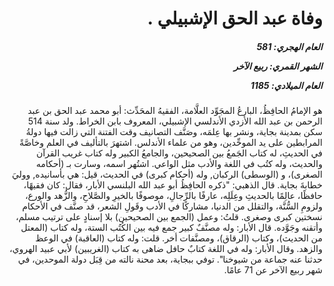 <h1 dir="rtl">وفاة عبد الحق الإشبيلي .</h1>

<h5 dir="rtl">العام الهجري:  581

الشهر القمري: ربيع الآخر

العام الميلادي: 1185</h5>

<p dir="rtl">هو الإمامُ الحافِظُ، البارعُ المجَوِّد العلَّامة، الفقيهُ المحَدِّث: أبو محمد عبد الحق بن عبد الرحمن بن عبد الله الأزدي الأندلسي الإشبيلي، المعروف بابن الخراط. ولد سنة 514 سكن بمدينة بجاية، ونشر بها عِلمَه، وصَنَّف التصانيف وقت الفتنة التي زالت فيها دولةُ المرابطين على يد الموحِّدين، وهو من علماء الأندلس. اشتهرَ بالتأليف في العلم وخاصَّةً في الحديثِ، له كتاب الجَمعُ بين الصحيحين، والجامعُ الكبير وله كتاب غريب القرآن والحديث، وله كتُب في اللغة والأدب مثل الواعي. اشتُهر اسمه، وسارت بـ (أحكامه الصغرى)، و (الوسطى) الركبان, وله (أحكام كبرى) في الحديث، قيل: هي بأسانيده, ووليَ خطابةَ بجاية. قال الذهبي: "ذكره الحافِظُ أبو عبد الله البلنسي الأبار، فقال: كان فقيهًا، حافظًا، عالِمًا بالحديثِ وعِلَلِه، عارفًا بالرِّجالِ، موصوفًا بالخيرِ والصَّلاحِ، والزُّهد والورع، ولزومِ السُّنَّة، والتقلل من الدنيا، مشاركًا في الأدب وقَولِ الشعر، قد صنَّف في الأحكام نسختين كبرى وصغرى. قلتُ: وعمل (الجمع بين الصحيحين) بلا إسنادٍ على ترتيب مسلم، وأتقنه وجَوَّده. قال الأبار: وله مصنَّفٌ كبير جمع فيه بين الكُتُب الستة، وله كتاب (المعتل من الحديث)، وكتاب (الرقاق)، ومصنَّفات أخر. قلت: وله كتاب (العاقبة) في الوعظ والزهد. وقال الأبار: وله في اللغة كتابٌ حافل ضاهى به كتاب (الغريبين) لأبي عبيد الهروي، حدثنا عنه جماعة من شيوخنا". توفي ببجاية، بعد محنة نالته من قِبَل دولة الموحدين، في شهر ربيع الآخر عن 71 عامًا.</p></br>
